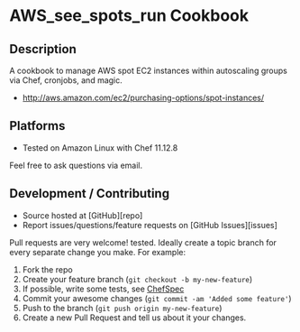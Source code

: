 # AWS_see_spots_run Cookbook

## Description

A cookbook to manage AWS spot EC2 instances within autoscaling groups via Chef, cronjobs, and magic.

- http://aws.amazon.com/ec2/purchasing-options/spot-instances/

## Platforms

* Tested on Amazon Linux with Chef 11.12.8


Feel free to ask questions via email.

## Development / Contributing

* Source hosted at [GitHub][repo]
* Report issues/questions/feature requests on [GitHub Issues][issues]

Pull requests are very welcome! tested.
Ideally create a topic branch for every separate change you make. For
example:

1. Fork the repo
2. Create your feature branch (`git checkout -b my-new-feature`)
3. If possible, write some tests, see [ChefSpec](https://github.com/sethvargo/chefspec)
4. Commit your awesome changes (`git commit -am 'Added some feature'`)
4. Push to the branch (`git push origin my-new-feature`)
5. Create a new Pull Request and tell us about it your changes.
